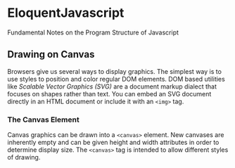 # EloquentJavascript
Fundamental Notes on the Program Structure of Javascript

## Drawing on Canvas 
Browsers give us several ways to display graphics. The simplest way is to use styles to position and color regular DOM elements. DOM based utilities like *Scalable Vector Graphics (SVG)* are a document markup dialect that focuses on shapes rather than text. You can embed an SVG document directly in an HTML document or include it with an `<img>` tag. 

### The Canvas Element 
Canvas graphics can be drawn into a `<canvas>` element. New canvases are inherently empty and can be given height and width attributes in order to determine display size. The `<canvas>` tag is intended to allow different styles of drawing. 